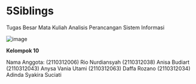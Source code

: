 # 5Siblings
Tugas Besar Mata Kuliah Analisis Perancangan Sistem Informasi

![image](https://github.com/sanitizepeople/5Siblings/assets/72204034/4f322ece-e35d-40bf-ada9-1b1ccdac5548)

**Kelompok 10**

Nama Anggota:
(2110312006)  Rio Nurdiansyah
(2110312038)  Anisa Budiart 
(2110312043)	Anysa Vania Utami
(2110312063)	Daffa Rozano
(2110312034)	Adinda Syakira Suciati 
